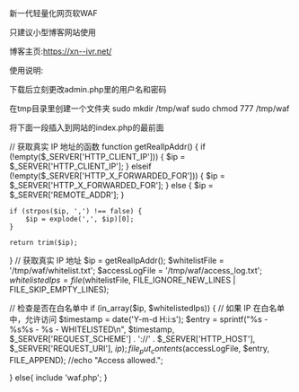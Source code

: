 新一代轻量化网页软WAF

只建议小型博客网站使用

博客主页:https://xn--ivr.net/

使用说明:

下载后立刻更改admin.php里的用户名和密码

在tmp目录里创建一个文件夹
sudo mkdir /tmp/waf
sudo chmod 777 /tmp/waf


将下面一段插入到网站的index.php的最前面

// 获取真实 IP 地址的函数
function getRealIpAddr() {
    if (!empty($_SERVER['HTTP_CLIENT_IP'])) {
        $ip = $_SERVER['HTTP_CLIENT_IP'];
    } elseif (!empty($_SERVER['HTTP_X_FORWARDED_FOR'])) {
        $ip = $_SERVER['HTTP_X_FORWARDED_FOR'];
    } else {
        $ip = $_SERVER['REMOTE_ADDR'];
    }

    if (strpos($ip, ',') !== false) {
        $ip = explode(',', $ip)[0];
    }

    return trim($ip);
}
// 获取真实 IP 地址
$ip = getRealIpAddr();
$whitelistFile = '/tmp/waf/whitelist.txt';
$accessLogFile = '/tmp/waf/access_log.txt';
$whitelistedIps = file($whitelistFile, FILE_IGNORE_NEW_LINES | FILE_SKIP_EMPTY_LINES);

// 检查是否在白名单中
if (in_array($ip, $whitelistedIps)) {
    // 如果 IP 在白名单中，允许访问
    $timestamp = date('Y-m-d H:i:s');
    $entry = sprintf("%s - %s%s - %s - WHITELISTED\n", $timestamp, $_SERVER['REQUEST_SCHEME'] . '://' . $_SERVER['HTTP_HOST'], $_SERVER['REQUEST_URI'], $ip);
    file_put_contents($accessLogFile, $entry, FILE_APPEND);
    //echo "Access allowed.";

}
else{
    include 'waf.php'; 
}